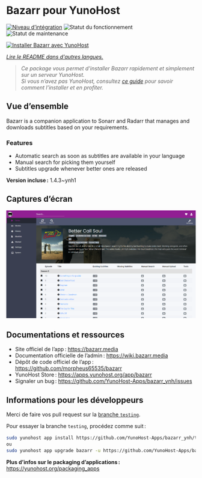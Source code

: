 <!--
Nota bene : ce README est automatiquement généré par <https://github.com/YunoHost/apps/tree/master/tools/readme_generator>
Il NE doit PAS être modifié à la main.
-->

# Bazarr pour YunoHost

[![Niveau d’intégration](https://dash.yunohost.org/integration/bazarr.svg)](https://ci-apps.yunohost.org/ci/apps/bazarr/) ![Statut du fonctionnement](https://ci-apps.yunohost.org/ci/badges/bazarr.status.svg) ![Statut de maintenance](https://ci-apps.yunohost.org/ci/badges/bazarr.maintain.svg)

[![Installer Bazarr avec YunoHost](https://install-app.yunohost.org/install-with-yunohost.svg)](https://install-app.yunohost.org/?app=bazarr)

*[Lire le README dans d'autres langues.](./ALL_README.md)*

> *Ce package vous permet d’installer Bazarr rapidement et simplement sur un serveur YunoHost.*  
> *Si vous n’avez pas YunoHost, consultez [ce guide](https://yunohost.org/install) pour savoir comment l’installer et en profiter.*

## Vue d’ensemble

Bazarr is a companion application to Sonarr and Radarr that manages and downloads subtitles based on your requirements.

### Features

- Automatic search as soon as subtitles are available in your language
- Manual search for picking them yourself
- Subtitles upgrade whenever better ones are released


**Version incluse :** 1.4.3~ynh1

## Captures d’écran

![Capture d’écran de Bazarr](./doc/screenshots/bazarr.png)

## Documentations et ressources

- Site officiel de l’app : <https://bazarr.media>
- Documentation officielle de l’admin : <https://wiki.bazarr.media>
- Dépôt de code officiel de l’app : <https://github.com/morpheus65535/bazarr>
- YunoHost Store : <https://apps.yunohost.org/app/bazarr>
- Signaler un bug : <https://github.com/YunoHost-Apps/bazarr_ynh/issues>

## Informations pour les développeurs

Merci de faire vos pull request sur la [branche `testing`](https://github.com/YunoHost-Apps/bazarr_ynh/tree/testing).

Pour essayer la branche `testing`, procédez comme suit :

```bash
sudo yunohost app install https://github.com/YunoHost-Apps/bazarr_ynh/tree/testing --debug
ou
sudo yunohost app upgrade bazarr -u https://github.com/YunoHost-Apps/bazarr_ynh/tree/testing --debug
```

**Plus d’infos sur le packaging d’applications :** <https://yunohost.org/packaging_apps>
